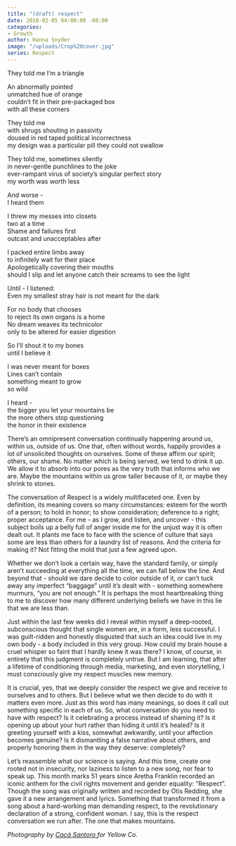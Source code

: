 ```yaml
---
title: "(draft) respect"
date: 2018-02-05 04:00:00 -08:00
categories:
- Growth
author: Hanna Snyder
image: "/uploads/Crop%20cover.jpg"
series: Respect
---
```


They told me I’m a triangle

An abnormally pointed  
unmatched hue of orange  
couldn’t fit in their pre-packaged box  
with all these corners

They told me  
with shrugs shouting in passivity  
doused in red taped political incorrectness  
my design was a particular pill they could not swallow

They told me, sometimes silently  
in never-gentle punchlines to the joke  
ever-rampant virus of society’s singular perfect story  
my worth was worth less

And worse -  
I heard them

I threw my messes into closets  
two at a time  
Shame and failures first  
outcast and unacceptables after

I packed entire limbs away  
to infinitely wait for their place  
Apologetically covering their mouths  
should I slip and let anyone catch their screams to see the light

Until - I listened:  
Even my smallest stray hair is not meant for the dark

For no body that chooses  
to reject its own organs is a home  
No dream weaves its technicolor  
only to be altered for easier digestion

So I’ll shout it to my bones  
until I believe it

I was never meant for boxes  
Lines can’t contain  
something meant to grow  
so wild

I heard -  
the bigger you let your mountains be  
the more others stop questioning  
the honor in their existence

There’s an omnipresent conversation continually happening around us, within us, outside of us. One that, often without words, happily provides a lot of unsolicited thoughts on ourselves. Some of these affirm our spirit; others, our shame. No matter which is being served, we tend to drink it up. We allow it to absorb into our pores as the very truth that informs who we are. Maybe the mountains within us grow taller because of it, or maybe they shrink to stones.

The conversation of Respect is a widely multifaceted one. Even by definition, its meaning covers so many circumstances: esteem for the worth of a person; to hold in honor; to show consideration; deference to a right; proper acceptance. For me - as I grow, and listen, and uncover - this subject boils up a belly full of anger inside me for the unjust way it is often dealt out. It plants me face to face with the science of culture that says some are less than others for a laundry list of reasons. And the criteria for making it? Not fitting the mold that just a few agreed upon.

Whether we don’t look a certain way, have the standard family, or simply aren’t succeeding at everything all the time, we can fall below the line. And beyond that - should we dare decide to color outside of it, or can’t tuck away any imperfect “baggage” until it’s dealt with - something somewhere murmurs, “you are not enough.” It is perhaps the most heartbreaking thing to me to discover how many different underlying beliefs we have in this lie that we are less than.

Just within the last few weeks did I reveal within myself a deep-rooted, subconscious thought that single women are, in a form, less successful. I was guilt-ridden and honestly disgusted that such an idea could live in my own body - a body included in this very group. How could my brain house a cruel whisper so faint that I hardly knew it was there? I know, of course, in entirety that this judgment is completely untrue. But I am learning, that after a lifetime of conditioning through media, marketing, and even storytelling, I must consciously give my respect muscles new memory.

It is crucial, yes, that we deeply consider the respect we give and receive to ourselves and to others. But I believe what we then decide to do with it matters even more. Just as this word has many meanings, so does it call out something specific in each of us. So, what conversation do you need to have with respect? Is it celebrating a process instead of shaming it? Is it opening up about your hurt rather than hiding it until it’s healed? Is it greeting yourself with a kiss, somewhat awkwardly, until your affection becomes genuine? Is it dismantling a false narrative about others, and properly honoring them in the way they deserve: completely?

Let’s reassemble what our science is saying. And this time, create one rooted not in insecurity, nor laziness to listen to a new song, nor fear to speak up. This month marks 51 years since Aretha Franklin recorded an iconic anthem for the civil rights movement and gender equality: “Respect”. Though the song was originally written and recorded by Otis Redding, she gave it a new arrangement and lyrics. Something that transformed it from a song about a hard-working man demanding respect, to the revolutionary declaration of a strong, confident woman. I say, this is the respect conversation we run after. The one that makes mountains.

*Photography by [Cacá Santoro ](http://cacasantoro.com/)for Yellow Co.*